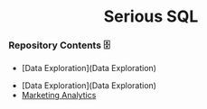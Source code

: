 <h1 style="text-align: center;">Serious SQL</h1>

### Repository Contents 🗄️
<ul>
    <li>[Data Exploration](Data Exploration)</li>
</ul>

* [Data Exploration](Data Exploration)
* [Marketing Analytics](/Marketing_Analytics_CaseStudy/)